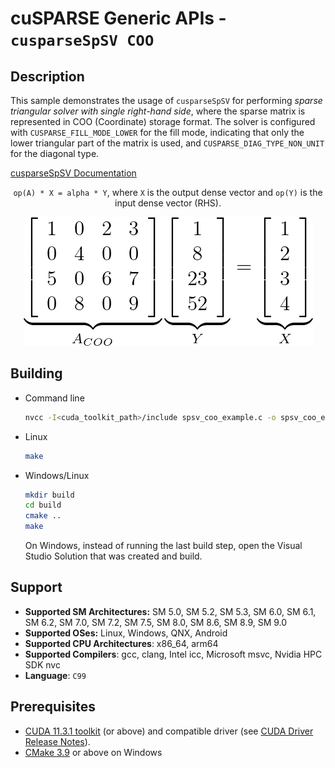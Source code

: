 # cuSPARSE Generic APIs - `cusparseSpSV COO`

## Description

This sample demonstrates the usage of `cusparseSpSV` for performing *sparse triangular solver with single right-hand side*, where the sparse matrix is represented in COO (Coordinate) storage format. The solver is configured with `CUSPARSE_FILL_MODE_LOWER` for the fill mode, indicating that only the lower triangular part of the matrix is used, and `CUSPARSE_DIAG_TYPE_NON_UNIT` for the diagonal type.

[cusparseSpSV Documentation](https://docs.nvidia.com/cuda/cusparse/index.html#cusparse-generic-function-spsv)

<center>

`op(A) * X = alpha * Y`, where `X` is the output dense vector and `op(Y)` is the input dense vector (RHS). 

![](spsv_coo.png)
</center>

## Building

* Command line
    ```bash
    nvcc -I<cuda_toolkit_path>/include spsv_coo_example.c -o spsv_coo_example -lcusparse
    ```

* Linux
    ```bash
    make
    ```

* Windows/Linux
    ```bash
    mkdir build
    cd build
    cmake ..
    make
    ```
    On Windows, instead of running the last build step, open the Visual Studio Solution that was created and build.

## Support

* **Supported SM Architectures:** SM 5.0, SM 5.2, SM 5.3, SM 6.0, SM 6.1, SM 6.2, SM 7.0, SM 7.2, SM 7.5, SM 8.0, SM 8.6, SM 8.9, SM 9.0
* **Supported OSes:** Linux, Windows, QNX, Android
* **Supported CPU Architectures**: x86_64, arm64
* **Supported Compilers**: gcc, clang, Intel icc, Microsoft msvc, Nvidia HPC SDK nvc
* **Language**: `C99`

## Prerequisites

* [CUDA 11.3.1 toolkit](https://developer.nvidia.com/cuda-downloads) (or above) and compatible driver (see [CUDA Driver Release Notes](https://docs.nvidia.com/cuda/cuda-toolkit-release-notes/index.html#cuda-major-component-versions)).
* [CMake 3.9](https://cmake.org/download/) or above on Windows
